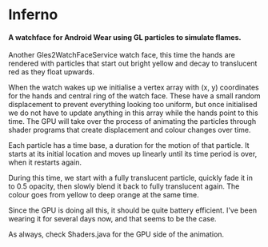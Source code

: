 # Inferno

#### A watchface for Android Wear using GL particles to simulate flames.

Another Gles2WatchFaceService watch face, this time the hands are rendered
with particles that start out bright yellow and decay to translucent red
as they float upwards.

When the watch wakes up we initialise a vertex array with (x, y)
coordinates for the hands and central ring of the watch face.  These have
a small random displacement to prevent everything looking too uniform, but
once initialised we do not have to update anything in this array while
the hands point to this time.  The GPU will take over the process of
animating the particles through shader programs that create displacement
and colour changes over time.

Each particle has a time base, a duration for the motion of that particle.  It
starts at its initial location and moves up linearly until its time period is
over, when it restarts again.

During this time, we start with a fully translucent particle, quickly fade it in
to 0.5 opacity, then slowly blend it back to fully translucent again.  The colour
goes from yellow to deep orange at the same time.

Since the GPU is doing all this, it should be quite battery efficient.  I've been
wearing it for several days now, and that seems to be the case.

As always, check Shaders.java for the GPU side of the animation.
